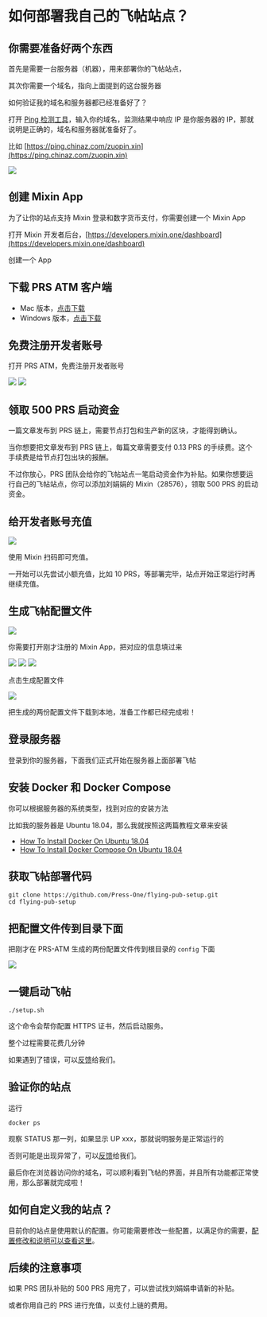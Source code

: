# 如何部署我自己的飞帖站点？

## 你需要准备好两个东西
首先是需要一台服务器（机器），用来部署你的飞帖站点，

其次你需要一个域名，指向上面提到的这台服务器

如何验证我的域名和服务器都已经准备好了？

打开 [Ping 检测工具](https://ping.chinaz.com/)，输入你的域名，监测结果中响应 IP 是你服务器的 IP，那就说明是正确的，域名和服务器就准备好了。

比如 [https://ping.chinaz.com/zuopin.xin](https://ping.chinaz.com/zuopin.xin)

![](./images/ping.png)

## 创建 Mixin App
为了让你的站点支持 Mixin 登录和数字货币支付，你需要创建一个 Mixin App

打开 Mixin 开发者后台，[https://developers.mixin.one/dashboard](https://developers.mixin.one/dashboard)

创建一个 App

## 下载 PRS ATM 客户端
- Mac 版本，[点击下载](https://static-assets.xue.cn/prs-atm/PRS-ATM-1.0.12.dmg)
- Windows 版本，[点击下载](https://static-assets.xue.cn/prs-atm/PRS-ATM-1.0.12.exe)

## 免费注册开发者账号
打开 PRS ATM，免费注册开发者账号

![](./images/login-entry.png)
![](./images/signup-developer.png)
## 领取 500 PRS 启动资金
一篇文章发布到 PRS 链上，需要节点打包和生产新的区块，才能得到确认。

当你想要把文章发布到 PRS 链上，每篇文章需要支付 0.13 PRS 的手续费。这个手续费是给节点打包出块的报酬。

不过你放心，PRS 团队会给你的飞帖站点一笔启动资金作为补贴。如果你想要运行自己的飞帖站点，你可以添加刘娟娟的 Mixin（28576），领取 500 PRS 的启动资金。

## 给开发者账号充值
![](./images/recharge.png)

使用 Mixin 扫码即可充值。

一开始可以先尝试小额充值，比如 10 PRS，等部署完毕，站点开始正常运行时再继续充值。

## 生成飞帖配置文件
![](./images/config-generator-entry.png)

你需要打开刚才注册的 Mixin App，把对应的信息填过来

![](./images/mixin-id.png)
![](./images/mixin-secret.png)
![](./images/mixin-session.png)

点击生成配置文件

![](./images/download-config.png)

把生成的两份配置文件下载到本地，准备工作都已经完成啦！

## 登录服务器
登录到你的服务器，下面我们正式开始在服务器上面部署飞帖

## 安装 Docker 和 Docker Compose
你可以根据服务器的系统类型，找到对应的安装方法

比如我的服务器是 Ubuntu 18.04，那么我就按照这两篇教程文章来安装

- [How To Install Docker On Ubuntu 18.04](https://phoenixnap.com/kb/how-to-install-docker-on-ubuntu-18-04)
- [How To Install Docker Compose On Ubuntu 18.04](https://phoenixnap.com/kb/install-docker-compose-ubuntu)

## 获取飞帖部署代码
```
git clone https://github.com/Press-One/flying-pub-setup.git
cd flying-pub-setup
```

## 把配置文件传到目录下面
把刚才在 PRS-ATM 生成的两份配置文件传到根目录的 `config` 下面

![](./images/config-folder.png)
## 一键启动飞帖
```
./setup.sh
```
这个命令会帮你配置 HTTPS 证书，然后启动服务。

整个过程需要花费几分钟

如果遇到了错误，可以[反馈](/flying-pub/遇到问题了可以找谁咨询？)给我们。

## 验证你的站点
运行

```
docker ps
```

观察 STATUS 那一列，如果显示 UP xxx，那就说明服务是正常运行的

否则可能是出现异常了，可以[反馈](/flying-pub/遇到问题了可以找谁咨询？)给我们。

最后你在浏览器访问你的域名，可以顺利看到飞帖的界面，并且所有功能都正常使用，那么部署就完成啦！

## 如何自定义我的站点？
目前你的站点是使用默认的配置。你可能需要修改一些配置，以满足你的需要，[配置修改和说明可以查看这里](/flying-pub/如何修改站点的配置？)。
## 后续的注意事项

如果 PRS 团队补贴的 500 PRS 用完了，可以尝试找刘娟娟申请新的补贴。

或者你用自己的 PRS 进行充值，以支付上链的费用。
